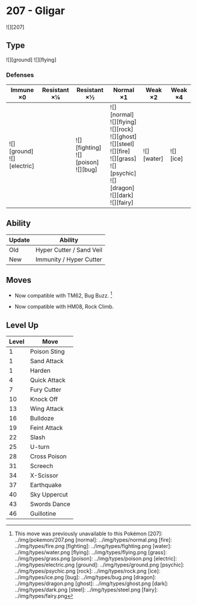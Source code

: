 # 207 - Gligar
![][207]

## Type

![][ground]  ![][flying]

### Defenses

Immune ×0                         | Resistant ×¼ | Resistant ×½                                   | Normal ×1                                                                                                                                                              | Weak ×2        | Weak ×4      | 
---                               | ---          | ---                                            | ---                                                                                                                                                                    | ---            | ---          | 
![][ground]<br> ![][electric]<br> |              | ![][fighting]<br> ![][poison]<br> ![][bug]<br> | ![][normal]<br> ![][flying]<br> ![][rock]<br> ![][ghost]<br> ![][steel]<br> ![][fire]<br> ![][grass]<br> ![][psychic]<br> ![][dragon]<br> ![][dark]<br> ![][fairy]<br> | ![][water]<br> | ![][ice]<br> | 

## Ability

Update | Ability                  | 
---    | ---                      | 
Old    | Hyper Cutter / Sand Veil | 
New    | Immunity / Hyper Cutter  | 

## Moves

 - Now compatible with TM62, Bug Buzz. [^1]

 - Now compatible with HM08, Rock Climb.

## Level Up

Level | Move         | 
---   | ---          | 
1     | Poison Sting | 
1     | Sand Attack  | 
1     | Harden       | 
4     | Quick Attack | 
7     | Fury Cutter  | 
10    | Knock Off    | 
13    | Wing Attack  | 
16    | Bulldoze     | 
19    | Feint Attack | 
22    | Slash        | 
25    | U-turn       | 
28    | Cross Poison | 
31    | Screech      | 
34    | X-Scissor    | 
37    | Earthquake   | 
40    | Sky Uppercut | 
43    | Swords Dance | 
46    | Guillotine   | 

[^1]: This move was previously unavailable to this Pokémon
[207]: ../img/pokemon/207.png
[normal]: ../img/types/normal.png
[fire]: ../img/types/fire.png
[fighting]: ../img/types/fighting.png
[water]: ../img/types/water.png
[flying]: ../img/types/flying.png
[grass]: ../img/types/grass.png
[poison]: ../img/types/poison.png
[electric]: ../img/types/electric.png
[ground]: ../img/types/ground.png
[psychic]: ../img/types/psychic.png
[rock]: ../img/types/rock.png
[ice]: ../img/types/ice.png
[bug]: ../img/types/bug.png
[dragon]: ../img/types/dragon.png
[ghost]: ../img/types/ghost.png
[dark]: ../img/types/dark.png
[steel]: ../img/types/steel.png
[fairy]: ../img/types/fairy.png
